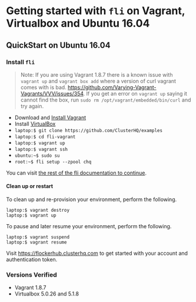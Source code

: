 
# Getting started with `fli` on Vagrant, Virtualbox and Ubuntu 16.04

## QuickStart on Ubuntu 16.04

### Install `fli`

> Note: If you are using Vagrant 1.8.7 there is a known issue with `vagrant up` and `vagrant box add` where a version of curl vagrant comes with is bad. https://github.com/Varying-Vagrant-Vagrants/VVV/issues/354. If you get an error on `vagrant up` saying it cannot find the box, run `sudo rm /opt/vagrant/embedded/bin/curl` and try again.

- Download and [Install Vagrant](https://www.vagrantup.com/)
- Install [VirtualBox](https://www.virtualbox.org/wiki/Downloads)
- `laptop:$ git clone https://github.com/ClusterHQ/examples`
- `laptop:$ cd fli-vagrant`
- `laptop:$ vagrant up`
- `laptop:$ vagrant ssh`
- `ubuntu:~$ sudo su`
- `root:~$ fli setup --zpool chq`

You can visit [the rest of the fli documentation to continue](https://fli-docs.clusterhq.com/en/latest/GettingStarted.html#step-4-set-up-fli).

#### Clean up or restart

To clean up and re-provision your environment, perform the following.

```
laptop:$ vagrant destroy 
laptop:$ vagrant up
```

To pause and later resume your environment, perform the following.
```
laptop:$ vagrant suspend
laptop:$ vagrant resume
```

Visit https://flockerhub.clusterhq.com to get started with your account and authentication token.

### Versions Verified

 - Vagrant 1.8.7
 - Virtualbox 5.0.26 and 5.1.8

